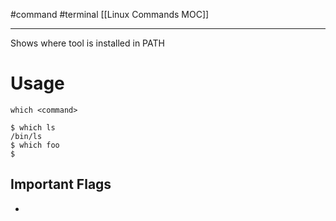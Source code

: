 #command #terminal 
[[Linux Commands MOC]]
- - -

Shows where tool is installed in PATH

# Usage

`which <command>`

```shell
$ which ls
/bin/ls
$ which foo
$
```

## Important Flags

- 